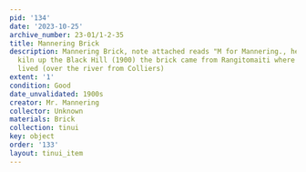 ```yaml
---
pid: '134'
date: '2023-10-25'
archive_number: 23-01/1-2-35
title: Mannering Brick
description: Mannering Brick, note attached reads "M for Mannering., he had a brick
  kiln up the Black Hill (1900) the brick came from Rangitomaiti where Tim Foreman
  lived (over the river from Colliers)
extent: '1'
condition: Good
date_unvalidated: 1900s
creator: Mr. Mannering
collector: Unknown
materials: Brick
collection: tinui
key: object
order: '133'
layout: tinui_item
---
```


